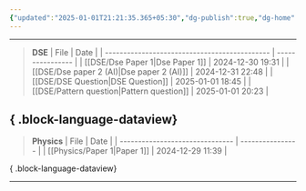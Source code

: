 ```yaml
---
{"updated":"2025-01-01T21:21:35.365+05:30","dg-publish":true,"dg-home":true,"permalink":"/home/","tags":["gardenEntry"],"dgPassFrontmatter":true,"created":"1601-01-01T05:53:00.000+05:53"}
---
```


---
> **DSE**
> | File                                          | Date             |
> | --------------------------------------------- | ---------------- |
> | [[DSE/Dse Paper 1\|Dse Paper 1]]           | 2024-12-30 19:31 |
> | [[DSE/Dse paper 2 (AI)\|Dse paper 2 (AI)]] | 2024-12-31 22:48 |
> | [[DSE/DSE Question\|DSE Question]]         | 2025-01-01 18:45 |
> | [[DSE/Pattern question\|Pattern question]] | 2025-01-01 20:23 |
> 
{ .block-language-dataview}
---


> **Physics**
> | File                            | Date             |
> | ------------------------------- | ---------------- |
> | [[Physics/Paper 1\|Paper 1]] | 2024-12-29 11:39 |
> 
{ .block-language-dataview}

---

